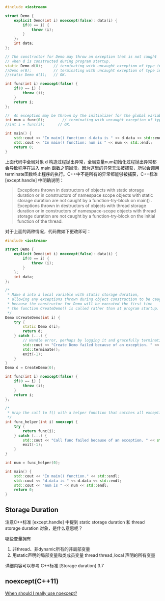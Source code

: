 ```c++
#include <iostream>

struct Demo {
    explicit Demo(int i) noexcept(false): data(i) {
        if(0 == i) {
            throw (i);
        }
    };
    int data;
};

// The constructor for Demo may throw an exception that is not caught
// when d is constructed during program startup.
static Demo d(0);     // terminating with uncaught exception of type int
//Demo e(0);          // terminating with uncaught exception of type int
//static Demo d(1);   // OK.

int func(int i) noexcept(false) {
    if(0 == i) {
        throw (i);
    }
    return i;
};

//  An exception may be thrown by the initializer for the global variable num
int num = func(0);        // terminating with uncaught exception of type int
//int i = func(i);      // OK.

int main() {
    std::cout << "In main() function: d.data is " << d.data << std::endl;
    std::cout << "In main() function: num is " << num << std::endl;
    return 0;
}
```

上面代码中全局对象 d 构造过程抛出异常，全局变量num初始化过程抛出异常都会导致程序在进入 main 函数之前崩溃。因为这里的异常无法被捕获，所以会调用terminate函数终止程序的执行。C++中不是所有的异常都能够被捕获，C++标准 [except.handle] 中明确说明：

> Exceptions thrown in destructors of objects with static storage duration or in constructors of namespace scope objects with static storage duration are not caught by a function-try-block on main() . Exceptions thrown in destructors of objects with thread storage duration or in constructors of namespace-scope objects with thread storage duration are not caught by a function-try-block on the initial function of the thread.

对于上面的两种情况，代码做如下更改即可：

```c++
#include <iostream>

struct Demo {
    explicit Demo(int i) noexcept(false): data(i) {
        if(0 == i) {
            throw (i);
        }
    };
    int data;
};

/*
 * Make d into a local variable with static storage duration,
 * allowing any exceptions thrown during object construction to be caught
 * because the constructor for Demo will be executed the first time
 * the function CreateDemo() is called rather than at program startup.
 */
Demo &CreateDemo(int i) {
    try {
        static Demo d(i);
        return d;
    } catch (...) {
        // Handle error, perhaps by logging it and gracefully terminating the application.
        std::cout << "Create Demo failed because of an exception. " << std::endl;
        std::terminate();
        exit(-1);
    }
}
Demo d = CreateDemo(0);

int func(int i) noexcept(false) {
    if(0 == i) {
        throw (i);
    }
    return i;
};

/*
 * Wrap the call to f() with a helper function that catches all exceptions and terminates the program.
 */
int func_helper(int i) noexcept {
    try {
        return func(i);
    } catch (...) {
        std::cout << "Call func failed because of an exception. " << std::endl;
        exit(-1);
    }
}

int num = func_helper(0);

int main() {
    std::cout << "In main() function." << std::endl;
    std::cout << "d.data is " << d.data << std::endl;
    std::cout << "num is " << num << std::endl;
    return 0;
}
```

## Storage Duration

注意C++标准 [except.handle] 中提到 static storage duration 和 thread storage duration 对象，是什么意思呢？



哪些变量拥有


1. 非thread、非dynamic所有的非局部变量
2. 用static声明的局部变量和类成员变量
thread
thread_local 声明的所有变量


详细内容可以参考 C++标准 [Storage duration] 3.7


## noexcept(C++11)


[When should I really use noexcept?](https://stackoverflow.com/questions/10787766/when-should-i-really-use-noexcept)  

